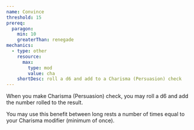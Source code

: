 ```yaml
---
name: Convince
threshold: 15
prereq:
  paragon:
    min: 10
    greaterThan: renegade
mechanics:
  - type: other
    resource:
      max:
        type: mod
        value: cha
    shortDesc: roll a d6 and add to a Charisma (Persuasion) check
---
```

When you make Charisma (Persuasion) check, you may roll a d6 and add the number rolled to the result.

You may use this benefit between long rests a number of times equal to your Charisma modifier (minimum of once).
